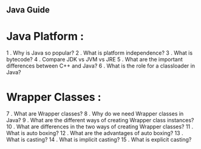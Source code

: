 ## Java Guide

# Java Platform :
1 . Why is Java so popular?
2 . What is platform independence?
3 . What is bytecode?
4 . Compare JDK vs JVM vs JRE 
5 . What are the important differences between C++ and Java?
6 . What is the role for a classloader in Java?

# Wrapper Classes :
7 . What are Wrapper classes?
8 . Why do we need Wrapper classes in Java?
9 . What are the different ways of creating Wrapper class instances?
10 . What are differences in the two ways of creating Wrapper classes?
11 . What is auto boxing?
12 . What are the advantages of auto boxing?
13 . What is casting?
14 . What is implicit casting?
15 . What is explicit casting?
